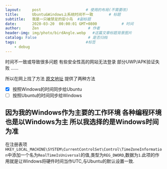 ```yaml
---
layout:     post                    # 使用的布局(不需要改)
title:      Ubuntu&Windows上系统时间不一致       # 标题
subtitle:   我是一只被禁足的安小鸟  #副标题
date:       2020-03-20  00:00:01 GMT+0800           # 时间
author:     Zen                      # 作者
header-img: img/photo/birdAngle.webp   #这篇文章标题背景图片
catalog: False                       # 是否归档
tags:                               #标签
    - debug
---
```

时间不一致或导致很多问题
有些安全性高的网站无法登录
部分UWP/APK验证失败
......

所以在网上找了方法
[原文地址](https://www.jianshu.com/p/cf445a2c55e8)
提供了两种方法

- [x] 按照Windows的时间同步给Ubuntu
- [ ] 按照Ubuntu的时间同步给Windows

因为我的Windows作为主要的工作环境
各种编程环境也是以Windows为主
所以我选择的是Windows时间为准
----
在注册表项`HKEY_LOCAL_MACHINE\SYSTEM\CurrentControlSet\Control\TimeZoneInformation`中添加一个名为`RealTimeIsUniversal`的值,类型为`REG_DWORD`,数据为`1`.此项的作用就是让Windows将硬件时间当作UTC,与Ubuntu的默认设置一致.
